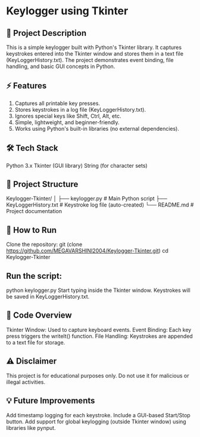 # Keylogger using Tkinter

## 📜 Project Description

This is a simple keylogger built with Python's Tkinter library. It captures keystrokes entered into the Tkinter window and stores them in a text file (KeyLoggerHistory.txt). The project demonstrates event binding, file handling, and basic GUI concepts in Python.

## ⚡ Features
1. Captures all printable key presses.
2. Stores keystrokes in a log file (KeyLoggerHistory.txt).
3. Ignores special keys like Shift, Ctrl, Alt, etc.
4. Simple, lightweight, and beginner-friendly.
5. Works using Python's built-in libraries (no external dependencies).

## 🛠️ Tech Stack
Python 3.x
Tkinter (GUI library)
String (for character sets)

## 📂 Project Structure
Keylogger-Tkinter/
│
├── keylogger.py          # Main Python script
├── KeyLoggerHistory.txt  # Keystroke log file (auto-created)
└── README.md             # Project documentation

## 🚀 How to Run
Clone the repository:
git (clone https://github.com/MEGAVARSHINI2004/Keylogger-Tkinter.git)
cd Keylogger-Tkinter


## Run the script:
python keylogger.py
Start typing inside the Tkinter window.
Keystrokes will be saved in KeyLoggerHistory.txt.

## 📜 Code Overview
Tkinter Window: Used to capture keyboard events.
Event Binding: Each key press triggers the writeIt() function.
File Handling: Keystrokes are appended to a text file for storage.

## ⚠️ Disclaimer
This project is for educational purposes only.
Do not use it for malicious or illegal activities.

## 💡 Future Improvements
Add timestamp logging for each keystroke.
Include a GUI-based Start/Stop button.
Add support for global keylogging (outside Tkinter window) using libraries like pynput.
